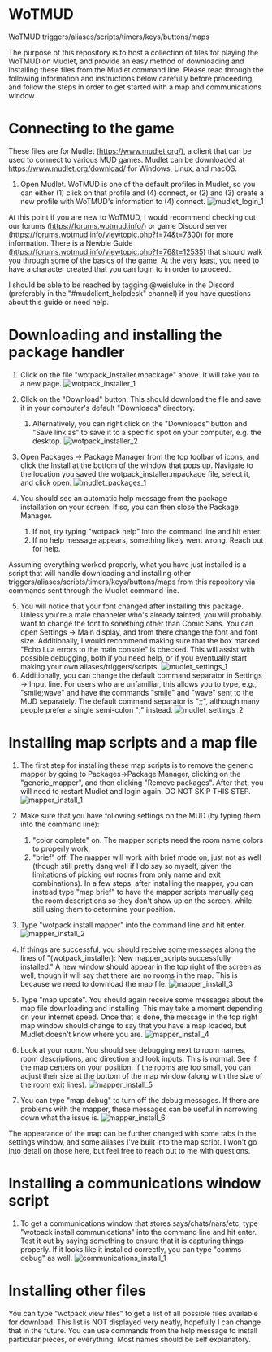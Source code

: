 # WoTMUD
WoTMUD triggers/aliases/scripts/timers/keys/buttons/maps

The purpose of this repository is to host a collection of files for playing the WoTMUD on Mudlet, and provide an easy method of downloading and installing these files from the Mudlet command line. Please read through the following information and instructions below carefully before proceeding, and follow the steps in order to get started with a map and communications window. 


# Connecting to the game

These files are for Mudlet (https://www.mudlet.org/), a client that can be used to connect to various MUD games. Mudlet can be downloaded at https://www.mudlet.org/download/ for Windows, Linux, and macOS.

1. Open Mudlet. WoTMUD is one of the default profiles in Mudlet, so you can either (1) click on that profile and (4) connect, or (2) and (3) create a new profile with WoTMUD's information to (4) connect.
![mudlet_login_1](https://user-images.githubusercontent.com/52049495/137241355-72d43d03-b406-49ad-8623-3eb2d646b96b.png)

At this point if you are new to WoTMUD, I would recommend checking out our forums (https://forums.wotmud.info/) or game Discord server (https://forums.wotmud.info/viewtopic.php?f=74&t=7300) for more information. There is a Newbie Guide (https://forums.wotmud.info/viewtopic.php?f=76&t=12535) that should walk you through some of the basics of the game. At the very least, you need to have a character created that you can login to in order to proceed.

I should be able to be reached by tagging @weisluke in the Discord (preferably in the "#mudclient_helpdesk" channel) if you have questions about this guide or need help.

# Downloading and installing the package handler

1. Click on the file "wotpack_installer.mpackage" above. It will take you to a new page.
![wotpack_installer_1](https://user-images.githubusercontent.com/52049495/137240395-f9a6ca92-70fe-49f9-a185-227afe748527.png)

2. Click on the "Download" button. This should download the file and save it in your computer's default "Downloads" directory.
   1. Alternatively, you can right click on the "Downloads" button and "Save link as" to save it to a specific spot on your computer, e.g. the desktop.
![wotpack_installer_2](https://user-images.githubusercontent.com/52049495/137240737-23e0e19f-5c7e-49de-a497-06e431b414aa.png)

3. Open Packages -> Package Manager from the top toolbar of icons, and click the Install at the bottom of the window that pops up. Navigate to the location you saved the wotpack_installer.mpackage file, select it, and click open. 
![mudlet_packages_1](https://user-images.githubusercontent.com/52049495/137245638-82093947-ec96-4d65-96fb-632570e2612a.png)

4. You should see an automatic help message from the package installation on your screen. If so, you can then close the Package Manager.
   1. If not, try typing "wotpack help" into the command line and hit enter.
   2. If no help message appears, something likely went wrong. Reach out for help. 

Assuming everything worked properly, what you have just installed is a script that will handle downloading and installing other triggers/aliases/scripts/timers/keys/buttons/maps from this repository via commands sent through the Mudlet command line.

5. You will notice that your font changed after installing this package. Unless you're a male channeler who's already tainted, you will probably want to change the font to sonething other than Comic Sans. You can open Settings -> Main display, and from there change the font and font size. Additionally, I would recommend making sure that the box marked "Echo Lua errors to the main console" is checked. This will assist with possible debugging, both if you need help, or if you eventually start making your own aliases/triggers/scripts.
![mudlet_settings_1](https://user-images.githubusercontent.com/52049495/137246210-491b3c45-3d6f-452e-9896-fbad996c51fd.png)
6. Additionally, you can change the default command separator in Settings -> Input line. For users who are unfamiliar, this allows you to type, e.g., "smile;wave" and have the commands "smile" and "wave" sent to the MUD separately. The default command separator is ";;", although many people prefer a single semi-colon ";" instead.
![mudlet_settings_2](https://user-images.githubusercontent.com/52049495/137246430-b1498db2-4918-456c-8d11-73e31e1b2739.png)


# Installing map scripts and a map file

1. The first step for installing these map scripts is to remove the generic mapper by going to Packages->Package Manager, clicking on the "generic_mapper", and then clicking "Remove packages". After that, you will need to restart Mudlet and login again. DO NOT SKIP THIS STEP.
![mapper_install_1](https://user-images.githubusercontent.com/52049495/137246750-164a86ff-137a-4be5-8f59-8f9a0544736c.png)

2. Make sure that you have following settings on the MUD (by typing them into the command line):
   1. "color complete" on. The mapper scripts need the room name colors to properly work.
   2. "brief" off. The mapper will work with brief mode on, just not as well (though still pretty dang well if I do say so myself, given the limitations of picking out rooms from only name and exit combinations). In a few steps, after installing the mapper, you can instead type "map brief" to have the mapper scripts manually gag the room descriptions so they don't show up on the screen, while still using them to determine your position.
3. Type "wotpack install mapper" into the command line and hit enter.
![mapper_install_2](https://user-images.githubusercontent.com/52049495/137247375-d129dd1c-0fe4-4fa3-b58b-b0fce5faa4df.png)

4. If things are successful, you should receive some messages along the lines of "(wotpack_installer): New mapper_scripts successfully installed." A new window should appear in the top right of the screen as well, though it will say that there are no rooms in the map. This is because we need to download the map file. 
![mapper_install_3](https://user-images.githubusercontent.com/52049495/137247489-22d1b16a-27a7-40c3-9331-ebfcf809c1b1.png)

5. Type "map update". You should again receive some messages about the map file downloading and installing. This may take a moment depending on your internet speed. Once that is done, the message in the top right map window should change to say that you have a map loaded, but Mudlet doesn't know where you are.
![mapper_install_4](https://user-images.githubusercontent.com/52049495/137247712-21450f8b-c8bd-43af-aec3-742d2730d68f.png)

6. Look at your room. You should see debugging next to room names, room descriptions, and direction and look inputs. This is normal. See if the map centers on your position. If the rooms are too small, you can adjust their size at the bottom of the map window (along with the size of the room exit lines). 
![mapper_install_5](https://user-images.githubusercontent.com/52049495/137248267-59c8b130-2dfa-4973-959d-7253f640b772.png)

7. You can type "map debug" to turn off the debug messages. If there are problems with the mapper, these messages can be useful in narrowing down what the issue is. 
![mapper_install_6](https://user-images.githubusercontent.com/52049495/137248345-50ee7931-b074-4cb8-9db0-4c4f890f6f8a.png)

The appearance of the map can be further changed with some tabs in the settings window, and some aliases I've built into the map script. I won't go into detail on those here, but feel free to reach out to me with questions. 

# Installing a communications window script
1. To get a communications window that stores says/chats/nars/etc, type "wotpack install communications" into the command line and hit enter. Test it out by saying something to ensure that it is capturing things properly. If it looks like it installed correctly, you can type "comms debug" as well.
![communications_install_1](https://user-images.githubusercontent.com/52049495/137248611-a7aa3f64-80e2-41bf-bb4c-955f0d1ffb2f.png)


# Installing other files

You can type "wotpack view files" to get a list of all possible files available for download. This list is NOT displayed very neatly, hopefully I can change that in the future. You can use commands from the help message to install particular pieces, or everything. Most names should be self explanatory.

